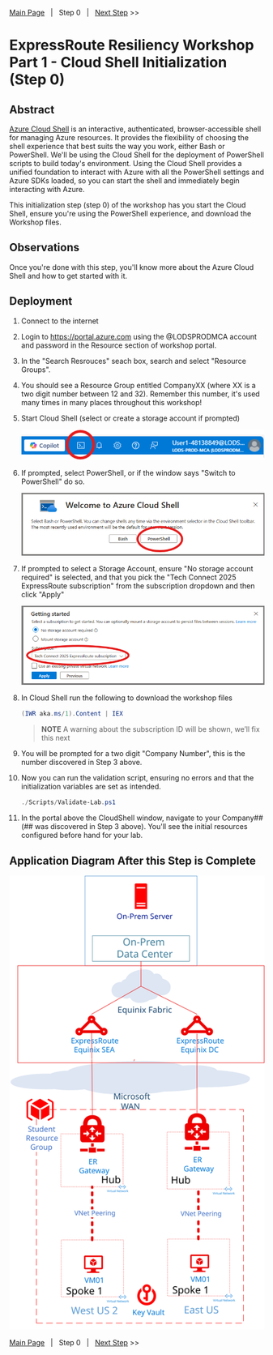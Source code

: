 [Main Page][Prev]&nbsp;&nbsp;&nbsp;|&nbsp;&nbsp;&nbsp;Step 0&nbsp;&nbsp;&nbsp;|&nbsp;&nbsp;&nbsp;[Next Step][Next] >>

# ExpressRoute Resiliency Workshop Part 1 - Cloud Shell Initialization (Step 0)

## Abstract

[Azure Cloud Shell][CloudShell] is an interactive, authenticated, browser-accessible shell for managing Azure resources. It provides the flexibility of choosing the shell experience that best suits the way you work, either Bash or PowerShell. We'll be using the Cloud Shell for the deployment of PowerShell scripts to build today's environment. Using the Cloud Shell provides a unified foundation to interact with Azure with all the PowerShell settings and Azure SDKs loaded, so you can start the shell and immediately begin interacting with Azure.

This initialization step (step 0) of the workshop has you start the Cloud Shell, ensure you're using the PowerShell experience, and download the Workshop files.

## Observations

Once you're done with this step, you'll know more about the Azure Cloud Shell and how to get started with it.

## Deployment

1. Connect to the internet
2. Login to https://portal.azure.com using the @LODSPRODMCA account and password in the Resource section of workshop portal.
3. In the "Search Resrouces" seach box, search and select "Resource Groups".
4. You should see a Resource Group entitled CompanyXX (where XX is a two digit number between 12 and 32). Remember this number, it's used many times in many places throughout this workshop!
3. Start Cloud Shell (select or create a storage account if prompted)

    ![1]
4. If prompted, select PowerShell, or if the window says "Switch to PowerShell" do so.
    
    ![2]
5. If prompted to select a Storage Account, ensure "No storage account required" is selected, and that you pick the "Tech Connect 2025 ExpressRoute subscription" from the subscription dropdown and then click "Apply"
    
    ![3]
6. In Cloud Shell run the following to download the workshop files

    ```powershell
    (IWR aka.ms/1).Content | IEX
    ```

    > **NOTE**
    > A warning about the subscription ID will be shown, we’ll fix this next

7. You will be prompted for a two digit "Company Number", this is the number discovered in Step 3 above.
8. Now you can run the validation script, ensuring no errors and that the initialization variables are set as intended.

    ```powershell
    ./Scripts/Validate-Lab.ps1
    ```

9. In the portal above the CloudShell window, navigate to your Company## (## was discovered in Step 3 above). You'll see the initial resources configured before hand for your lab.

## Application Diagram After this Step is Complete

[![4]][4]

[Main Page][Prev]&nbsp;&nbsp;&nbsp;|&nbsp;&nbsp;&nbsp;Step 0&nbsp;&nbsp;&nbsp;|&nbsp;&nbsp;&nbsp;[Next Step][Next] >>

<!--Link References-->
[Prev]: ./README1.md
[Next]: ./ERRes1Step1.md
[CloudShell]: https://docs.microsoft.com/azure/cloud-shell/overview

<!--Image References-->
[1]: ./Media/CloudShellIcon.png "Launch Cloud Shell Icon"
[2]: ./Media/CloudShellPrompt.png "Set Cloud Shell to PowerShell"
[3]: ./Media/CloudShellStorage.png "Cloud Shell Storage Prompt"
[4]: ./Media/ERRes1Step0.svg "The initial As built resource group, two hub/spoke in two regions with local ER Circuits"
